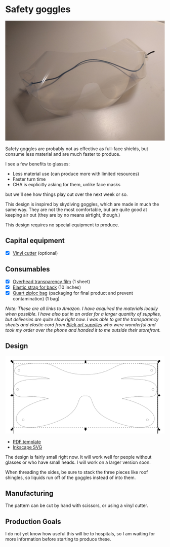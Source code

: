 # Safety goggles

![Assembled goggles](goggles.jpg)

Safety goggles are probably not as effective as full-face shields, but consume less material and are much faster to produce.

I see a few benefits to glasses:

* Less material use (can produce more with limited resources)
* Faster turn time
* CHA is explicitly asking for them, unlike face masks

but we'll see how things play out over the next week or so.

This design is inspired by skydiving goggles, which are made in much the same way. They are not the most comfortable, but are quite good at keeping air out
(they are by no means airtight, though.)

This design requires no special equipment to produce.

## Capital equipment

* [X] [Vinyl cutter](https://www.amazon.com/Silhouette-America-Portrait-2/dp/B009GZUPFA) (optional)

## Consumables

* [X] [Overhead transparency film](https://www.amazon.com/gp/product/B07F45YXJD) (1 sheet)
* [X] [Elastic strap for back](https://www.amazon.com/gp/product/B07KSRCLKK) (10 inches)
* [X] [Quart ziploc bag](https://www.amazon.com/Ziploc-Storage-Quart-Bags-Count/dp/B019ZTZTVQ/) (packaging for final product and prevent contamination) (1 bag)

*Note: These are all links to Amazon. I have acquired the materials locally when possible. I have also put in an order for a larger quantity of supplies, but deliveries are quite slow right now. I was able to get the transparency sheets and elastic cord from [Blick art supplies](https://www.dickblick.com/) who were wonderful and took my order over the phone and handed it to me outside their storefront.*

## Design

![Design of goggles in inkscape](goggles_pattern.png)

* [PDF template](goggles_small.pdf)
* [Inkscape SVG](goggles_small.svg)

The design is fairly small right now. It will work well for people without glasses or who have small heads.
I will work on a larger version soon.

When threading the sides, be sure to stack the three pieces like roof shingles, so liquids run off of the goggles instead of into them.

## Manufacturing

The pattern can be cut by hand with scissors, or using a vinyl cutter.

## Production Goals

I do not yet know how useful this will be to hospitals, so I am waiting for more information before starting to produce these.
